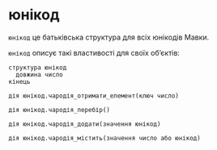 # юнікод

`юнікод` <keyword>це</keyword> батьківська структура для всіх юнікодів <subject>Мавки</subject>.

`юнікод` описує такі властивості для своїх обʼєктів:

```мавка
структура юнікод
  довжина число
кінець
```

```мавка
дія юнікод.чародія_отримати_елемент(ключ число)
```

```мавка
дія юнікод.чародія_перебір()
```

```мавка
дія юнікод.чародія_додати(значення юнікод)
```

```мавка
дія юнікод.чародія_містить(значення число або юнікод)
```